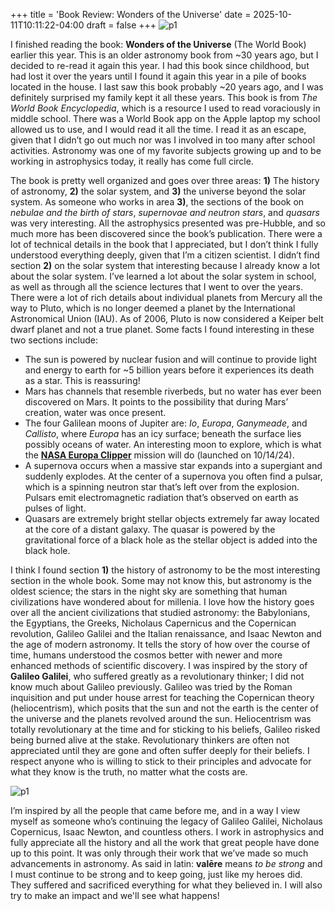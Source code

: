 +++
title = 'Book Review: Wonders of the Universe'
date = 2025-10-11T10:11:22-04:00
draft = false
+++
![p1](/blog/20251011_BR_Wonders_Of_The_Universe/cover.png)

I finished reading the book: **Wonders of the Universe** (The World Book) earlier this year. This is an older astronomy book from ~30 years ago, but I decided to re-read it again this year. I had this book since childhood, but had lost it over the years until I found it again this year in a pile of books located in the house. I last saw this book probably ~20 years ago, and I was definitely surprised my family kept it all these years. This book is from *The World Book Encyclopedia*, which is a resource I used to read voraciously in middle school. There was a World Book app on the Apple laptop my school allowed us to use, and I would read it all the time. I read it as an escape, given that I didn’t go out much nor was I involved in too many after school activities. Astronomy was one of my favorite subjects growing up and to be working in astrophysics today, it really has come full circle.

The book is pretty well organized and goes over three areas: **1)** The history of astronomy, **2)** the solar system, and **3)** the universe beyond the solar system. As someone who works in area **3)**, the sections of the book on *nebulae and the birth of stars*, *supernovae and neutron stars*, and *quasars* was very interesting. All the astrophysics presented was pre-Hubble, and so much more has been discovered since the book’s publication. There were a lot of technical details in the book that I appreciated, but I don’t think I fully understood everything deeply, given that I’m a citizen scientist. I didn’t find section **2)** on the solar system that interesting because I already know a lot about the solar system. I’ve learned a lot about the solar system in school, as well as through all the science lectures that I went to over the years. There were a lot of rich details about individual planets from Mercury all the way to Pluto, which is no longer deemed a planet by the International Astronomical Union (IAU). As of 2006, Pluto is now considered a Keiper belt dwarf planet and not a true planet. Some facts I found interesting in these two sections include:

- The sun is powered by nuclear fusion and will continue to provide light and energy to earth for ~5 billion years before it experiences its death as a star. This is reassuring!
- Mars has channels that resemble riverbeds, but no water has ever been discovered on Mars. It points to the possibility that during Mars’ creation, water was once present.
- The four Galilean moons of Jupiter are: *Io*, *Europa*, *Ganymeade*, and *Callisto*, where *Europa* has an icy surface; beneath the surface lies possibly oceans of water. An interesting moon to explore, which is what the **[NASA Europa Clipper](https://science.nasa.gov/mission/europa-clipper/)** mission will do (launched on 10/14/24).
- A supernova occurs when a massive star expands into a supergiant and suddenly explodes. At the center of a supernova you often find a pulsar, which is a spinning neutron star that’s left over from the explosion. Pulsars emit electromagnetic radiation that’s observed on earth as pulses of light.
- Quasars are extremely bright stellar objects extremely far away located at the core of a distant galaxy. The quasar is powered by the gravitational force of a black hole as the stellar object is added into the black hole.

I think I found section **1)** the history of astronomy to be the most interesting section in the whole book. Some may not know this, but astronomy is the oldest science; the stars in the night sky are something that human civilizations have wondered about for millenia. I love how the history goes over all the ancient civilizations that studied astronomy: the Babylonians, the Egyptians, the Greeks, Nicholaus Capernicus and the Copernican revolution, Galileo Galilei and the Italian renaissance, and Isaac Newton and the age of modern astronomy. It tells the story of how over the course of time, humans understood the cosmos better with newer and more enhanced methods of scientific discovery. I was inspired by the story of **Galileo Galilei**, who suffered greatly as a revolutionary thinker; I did not know much about Galileo previously. Galileo was tried by the Roman inquisition and put under house arrest for teaching the Copernican theory (heliocentrism), which posits that the sun and not the earth is the center of the universe and the planets revolved around the sun. Heliocentrism was totally revolutionary at the time and for sticking to his beliefs, Galileo risked being burned alive at the stake. Revolutionary thinkers are often not appreciated until they are gone and often suffer deeply for their beliefs. I respect anyone who is willing to stick to their principles and advocate for what they know is the truth, no matter what the costs are. 

![p1](/blog/20251011_BR_Wonders_Of_The_Universe/galileo.png)

I’m inspired by all the people that came before me, and in a way I view myself as someone who’s continuing the legacy of Galileo Galilei, Nicholaus Copernicus, Isaac Newton, and countless others. I work in astrophysics and fully appreciate all the history and all the work that great people have done up to this point. It was only through their work that we’ve made so much advancements in astronomy. As said in latin: **valēre** means *to be strong* and I must continue to be strong and to keep going, just like my heroes did. They suffered and sacrificed everything for what they believed in. I will also try to  make an impact and we'll see what happens!
